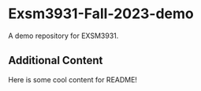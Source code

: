 # Exsm3931-Fall-2023-demo
A demo repository for EXSM3931.

## Additional Content
Here is some cool content for README!
